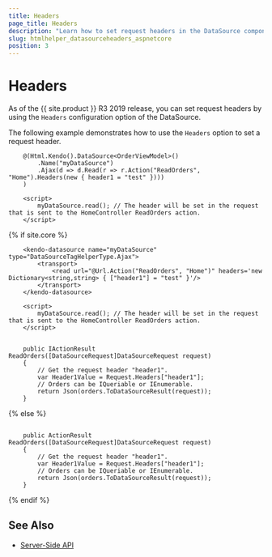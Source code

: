 ```yaml
---
title: Headers
page_title: Headers
description: "Learn how to set request headers in the DataSource component for {{ site.framework }}."
slug: htmlhelper_datasourceheaders_aspnetcore
position: 3
---
```


# Headers

As of the {{ site.product }} R3 2019 release, you can set request headers by using the `Headers` configuration option of the DataSource.

The following example demonstrates how to use the `Headers` option to set a request header.

```HtmlHelper
    @(Html.Kendo().DataSource<OrderViewModel>()
        .Name("myDataSource")
        .Ajax(d => d.Read(r => r.Action("ReadOrders", "Home").Headers(new { header1 = "test" })))
    )

    <script>
        myDataSource.read(); // The header will be set in the request that is sent to the HomeController ReadOrders action.
    </script>  
```
{% if site.core %}
```TagHelper
    <kendo-datasource name="myDataSource" type="DataSourceTagHelperType.Ajax">
        <transport>
            <read url="@Url.Action("ReadOrders", "Home")" headers='new Dictionary<string,string> { ["header1"] = "test" }'/>
        </transport>
    </kendo-datasource>

    <script>
        myDataSource.read(); // The header will be set in the request that is sent to the HomeController ReadOrders action.
    </script>
```
```HomeController

    public IActionResult ReadOrders([DataSourceRequest]DataSourceRequest request)
    {
        // Get the request header "header1".
        var Header1Value = Request.Headers["header1"];
        // Orders can be IQueriable or IEnumerable.
        return Json(orders.ToDataSourceResult(request));
    }
```
{% else %}
```HomeController

    public ActionResult ReadOrders([DataSourceRequest]DataSourceRequest request)
    {
        // Get the request header "header1".
        var Header1Value = Request.Headers["header1"];
        // Orders can be IQueriable or IEnumerable.
        return Json(orders.ToDataSourceResult(request));
    }
```
{% endif %}


## See Also

* [Server-Side API](/api/datasource)
